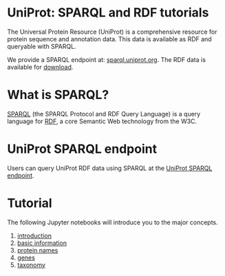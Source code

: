 # UniProt: SPARQL and RDF tutorials

The Universal Protein Resource (UniProt) is a comprehensive resource for protein sequence and annotation data. This data is available as RDF and queryable with SPARQL.

We provide a SPARQL endpoint at: [sparql.uniprot.org](https://sparql.uniprot.org/sparql).
The RDF data is available for [download](https://ftp.expasy.org/databases/uniprot/current_release/rdf/).

# What is SPARQL?
[SPARQL](https://en.wikipedia.org/wiki/SPARQL) (the SPARQL Protocol and RDF Query Language) is a query language for
[RDF](https://en.wikipedia.org/wiki/Resource_Description_Framework), a core Semantic Web technology from the W3C.

# UniProt SPARQL endpoint

Users can query UniProt RDF data using SPARQL at the [UniProt SPARQL endpoint](https://sparql.uniprot.org/sparql).

# Tutorial

The following Jupyter notebooks will introduce you to the major concepts.

 1. [introduction](00_introduction.ipynb)
 2. [basic information](01_basic_information.ipynb)
 3. [protein names](02_protein_name.ipynb)
 4. [genes](03_replicon_gene.ipynb)
 5. [taxonomy](04_taxonomy.ipynb)

